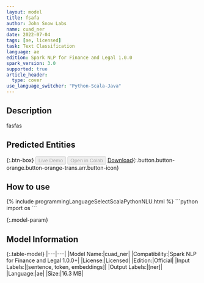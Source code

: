```yaml
---
layout: model
title: fsafa
author: John Snow Labs
name: cuad_ner
date: 2022-07-04
tags: [ae, licensed]
task: Text Classification
language: ae
edition: Spark NLP for Finance and Legal 1.0.0
spark_version: 3.0
supported: true
article_header:
  type: cover
use_language_switcher: "Python-Scala-Java"
---
```


## Description

fasfas

## Predicted Entities



{:.btn-box}
<button class="button button-orange" disabled>Live Demo</button>
<button class="button button-orange" disabled>Open in Colab</button>
[Download](https://s3.amazonaws.com/mahmoodbayeshi_aux_test/clinical/models/cuad_ner_ae_1.0.0_3.0_1656953298637.zip){:.button.button-orange.button-orange-trans.arr.button-icon}

## How to use



<div class="tabs-box" markdown="1">
{% include programmingLanguageSelectScalaPythonNLU.html %}
```python
import os
```

</div>

{:.model-param}
## Model Information

{:.table-model}
|---|---|
|Model Name:|cuad_ner|
|Compatibility:|Spark NLP for Finance and Legal 1.0.0+|
|License:|Licensed|
|Edition:|Official|
|Input Labels:|[sentence, token, embeddings]|
|Output Labels:|[ner]|
|Language:|ae|
|Size:|16.3 MB|